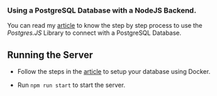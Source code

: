 ### Using a PostgreSQL Database with a NodeJS Backend.

You can read my [article](https://dev.to/opeoginni/how-to-use-the-postgresjs-library-jh) to know the step by step process to use the _Postgres.JS_ Library to connect with a PostgreSQL Database.

## Running the Server

- Follow the steps in the [article](https://dev.to/opeoginni/how-to-use-the-postgresjs-library-jh) to setup your database using Docker.

- Run `npm run start` to start the server.

